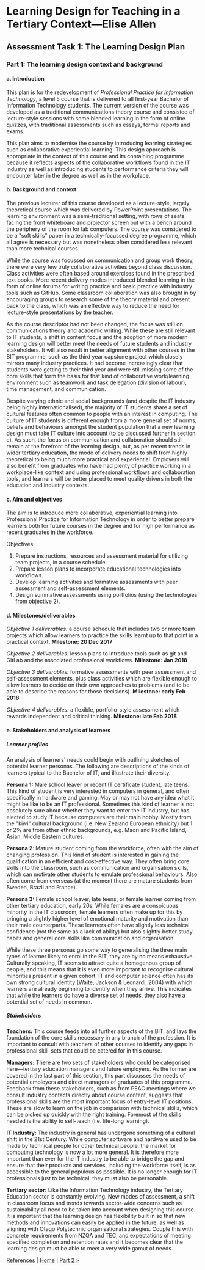 # Learning Design for Teaching in a Tertiary Context—Elise Allen
## Assessment Task 1: The Learning Design Plan

### Part 1: The learning design context and background

#### a. Introduction
This plan is for the redevelopment of *Professional Practice for Information Technology*, a level 5 course that is delivered to all first-year Bachelor of Information Technology students. The current version of the course was developed as a traditional communications theory course and consisted of lecture-style sessions with some blended learning in the form of online quizzes, with traditional assessments such as essays, formal reports and exams.

This plan aims to modernise the course by introducing learning strategies such as collaborative experiential learning. This design approach is appropriate in the context of this course and its containing programme because it reflects aspects of the collaborative workflows found in the IT industry as well as introducing students to performance criteria they will encounter later in the degree as well as in the workplace.

#### b. Background and context
The previous lecturer of this course developed as a lecture-style, largely theoretical course which was delivered by PowerPoint presentations. The learning environment was a semi-traditional setting, with rows of seats facing the front whiteboard and projector screen but with a bench around the periphery of the room for lab computers. The course was considered to be a "soft skills" paper in a technically-focussed degree programme, which all agree is necessary but was nonetheless often considered less relevant than more technical courses.

While the course was focussed on communication and group work theory, there were very few truly collaborative activities beyond class discussion. Class activities were often based around exercises found in the prescribed text books. More recent delivery modes introduced blended learning in the form of online forums for writing practice and basic practice with industry tools such as GitHub. Some classroom collaboration was also brought in by encouraging groups to research some of the theory material and present back to the class, which was an effective way to reduce the need for lecture-style presentations by the teacher.

As the course descriptor had not been changed, the focus was still on communications theory and academic writing. While these are still relevant to IT students, a shift in content focus and the adoption of more modern learning design will better meet the needs of future students and industry stakeholders. It will also result in better alignment with other courses in the BIT programme, such as the third year capstone project which closely mirrors many industry practices. It had become increasingly clear that students were getting to their third year and were still missing some of the core skills that form the basis for that kind of collaborative work/learning environment such as teamwork and task delegation (division of labour), time management, and communication.

Despite varying ethnic and social backgrounds (and despite the IT industry being highly internationalised), the majority of IT students share a set of cultural features often common to people with an interest in computing. The culture of IT students is different enough from a more general set of norms, beliefs and behaviours amongst the student population that a new learning design must take IT culture into account (to be discussed further in section e). As such, the focus on communication and collaboration should still remain at the forefront of the learning design, but, as per recent trends in wider tertiary education, the mode of delivery needs to shift from highly theoretical to being much more practical and experiential. Employers will also benefit from graduates who have had plenty of practice working in a workplace-like context and using professional workflows and collaboration tools, and learners will be better placed to meet quality drivers in both the education and industry contexts.

#### c. Aim and objectives
The aim is to introduce more collaborative, experiential learning into Professional Practice for Information Technology in order to better prepare learners both for future courses in the degree and for high performance as recent graduates in the workforce.

Objectives:
1. Prepare instructions, resources and assessment material for utilizing team projects, in a course schedule.
2. Prepare lesson plans to incorporate educational technologies into workflows.
3. Develop learning activities and formative assessments with peer assessment and self-assessment elements.
4. Design summative assessments using portfolios (using the technologies from objective 2).

#### d. Milestones/deliverables
*Objective 1 deliverables:* a course schedule that includes two or more team projects which allow learners to practice the skills learnt up to that point in a practical context. **Milestone: 20 Dec 2017**

*Objective 2 deliverables:* lesson plans to introduce tools such as git and GitLab and the associated professional workflows. **Milestone: Jan 2018**

*Objective 3 deliverables:* formative assessments with peer assessment and self-assessment elements, plus class activities which are flexible enough to allow learners to decide on their own approaches to problems (and to be able to describe the reasons for those decisions). **Milestone: early Feb 2018**

*Objective 4 deliverables:* a flexible, portfolio-style assessment which rewards independent and critical thinking. **Milestone: late Feb 2018**


#### e. Stakeholders and analysis of learners

##### Learner profiles
An analysis of learners' needs could begin with outlining sketches of potential learner personas. The following are descriptions of the kinds of learners typical to the Bachelor of IT, and illustrate their diversity.

**Persona 1:** Male school leaver or recent IT certificate student, late teens. This kind of student is very interested in computers in general, and often specifically in hardware and gaming. May or may not have any idea what it might be like to be an IT professional. Sometimes this kind of learner is not absolutely sure about whether they want to enter the IT industry, but has elected to study IT because computers are their main hobby. Mostly from the "kiwi" cultural background (i.e. New Zealand European ethnicity) but 1 or 2% are from other ethnic backgrounds, e.g. Maori and Pacific Island, Asian, Middle Eastern cultures.

**Persona 2**: Mature student coming from the workforce, often with the aim of changing profession. This kind of student is interested in gaining the qualification in an efficient and cost-effective way. They often bring core skills into the classroom, such as communication and organisation skills, which can motivate other students to emulate professional behaviours. Also often come from overseas (at the moment there are mature students from Sweden, Brazil and France).

**Persona 3:** Female school leaver, late teens, or female learner coming from other tertiary education, early 20s. While females are a conspicuous minority in the IT classroom, female learners often make up for this by bringing a slightly higher level of emotional maturity and motivation than their male counterparts. These learners often have slightly less technical confidence (not the same as a lack of ability) but also slightly better study habits and general core skills like communication and organisation. 

While these three personas go some way to generalising the three main types of learner likely to enrol in the BIT, they are by no means exhaustive. Culturally speaking, IT seems to attract quite a homogenous group of people, and this means that it is even more important to recognise cultural minorities present in a given cohort. IT and computer science often has its own strong cultural identity (Waite, Jackson & Leonardi, 2004) with which learners are already beginning to identify when they arrive. This indicates that while the learners do have a diverse set of needs, they also have a potential set of needs in common.

##### Stakeholders
**Teachers:** This course feeds into all further aspects of the BIT, and lays the foundation of the core skills necessary in any branch of the profession. It is important to consult with teachers of other courses to identify any gaps in professional skill-sets that could be catered for in this course.

**Managers:** There are two sets of stakeholders who could be categorised here—tertiary education managers and future employers. As the former are covered in the last part of this section, this part discusses the needs of potential employers and direct managers of graduates of this programme. Feedback from these stakeholders, such as from PEAC meetings where we consult industry contacts directly about course content, suggests that professional skills are the most important focus of entry-level IT positions. These are slow to learn on the job in comparison with technical skills, which can be picked up quickly with the right training. Foremost of the skills needed is the ability to self-teach (i.e. life-long learning).

**IT Industry:** The industry in general has undergone something of a cultural shift in the 21st Century. While computer software and hardware used to be made by technical people for other technical people, the market for computing technology is now a lot more general. It is therefore more important than ever for the IT industry to be able to bridge the gap and ensure that their products and services, including the workforce itself, is as accessible to the general populous as possible. It is no longer enough for IT professionals just to be technical: they must also be personable.

**Tertiary sector:** Like the Information Technology industry, the Tertiary Education sector is constantly evolving. New modes of assessment, a shift in classroom focus and trends towards sector-wide concerns such as sustainability all need to be taken into account when designing this course. It is important that the learning design has flexibility built in so that new methods and innovations can easily be applied in the future, as well as aligning with Otago Polytechnic organisational strategies. Couple this with concrete requirements from NZQA and TEC, and expectations of meeting specified completion and retention rates and it becomes clear that the learning design must be able to meet a very wide gamut of needs.

[References](ref.md) | [Home](index.html) | [Part 2 >](learning-design-plan-2.html)
